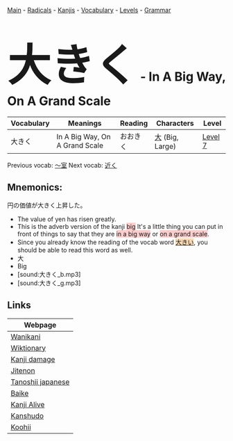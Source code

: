 <style> bigfont {font-size: 100px}</style>
[Main](../README.md) -
[Radicals](../radicals.md) -
[Kanjis](../kanjis.md) -
[Vocabulary](../vocabulary.md) -
[Levels](../levels.md) -
[Grammar](../grammar.md)
# <bigfont> 大きく</bigfont> - In A Big Way, On A Grand Scale 

| Vocabulary | Meanings | Reading | Characters | Level |
| --- | --- | --- | --- | --- |
| 大きく | In A Big Way, On A Grand Scale | おおきく |  [大](../kanjis/大.md) (Big, Large) | [Level 7](../levels/wk_level7.md) |

Previous vocab: [〜室](〜室.md) Next vocab: [近く](近く.md) 

## Mnemonics:
円の価値が大きく上昇した。
* The value of yen has risen greatly.
* This is the adverb version of the kanji <span style="background-color:#ffcccb"> big</span> It's a little thing you can put in front of things to say that they are <span style="background-color:#ffcccb"> in a big way</span> or <span style="background-color:#ffcccb"> on a grand scale</span>.
* Since you already know the reading of the vocab word <span style="background-color:#fed8b1"> [大きい](https://jisho.org/search/大きい)</span>, you should be able to read this word as well.
* 大
* Big
* [sound:大きく_b.mp3]
* [sound:大きく_g.mp3]


## Links 

| Webpage |
| --- |
| [Wanikani          ](https://www.wanikani.com/kanji/大きく) |
| [Wiktionary        ](https://en.wiktionary.org/wiki/大きく) |
| [Kanji damage      ](http://www.kanjidamage.com/kanji/search?utf8=✓&q=大きく) |
| [Jitenon           ](https://jitenon.com/kanji/大きく) |
| [Tanoshii japanese ](https://www.tanoshiijapanese.com/dictionary/kanji.cfm?k=大きく) |
| [Baike             ](https://baike.baidu.com/item/大きく) |
| [Kanji Alive       ](https://app.kanjialive.com/大きく) |
| [Kanshudo          ](https://www.kanshudo.com/searchmn?q=大きく) |
| [Koohii            ](https://kanji.koohii.com/study/kanji/大きく) |
